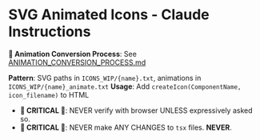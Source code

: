 # SVG Animated Icons - Claude Instructions

**📖 Animation Conversion Process**: See [ANIMATION_CONVERSION_PROCESS.md](./ANIMATION_CONVERSION_PROCESS.md)

**Pattern**: SVG paths in `ICONS_WIP/{name}.txt`, animations in `ICONS_WIP/{name}_animate.txt`
**Usage**: Add `createIcon(ComponentName, icon_filename)` to HTML


- **🚨 CRITICAL 🚨**: NEVER verify with browser UNLESS expressively asked so.
- **🚨 CRITICAL 🚨**: NEVER make ANY CHANGES to `tsx` files. **NEVER**.


